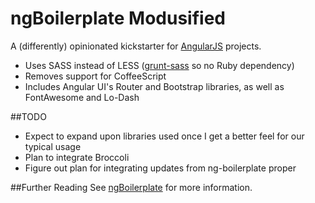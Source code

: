 # ngBoilerplate Modusified

A (differently) opinionated kickstarter for [AngularJS](http://angularjs.org) projects.

- Uses SASS instead of LESS ([grunt-sass](https://github.com/sindresorhus/grunt-sass) so no Ruby dependency)
- Removes support for CoffeeScript
- Includes Angular UI's Router and Bootstrap libraries, as well as FontAwesome and Lo-Dash


##TODO
* Expect to expand upon libraries used once I get a better feel for our typical usage
* Plan to integrate Broccoli
* Figure out plan for integrating updates from ng-boilerplate proper

##Further Reading
See [ngBoilerplate](http://joshdmiller.github.com/ng-boilerplate) for more information.